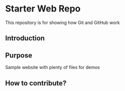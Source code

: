 # Starter Web Repo

This repository is for showing how Git and GitHub work

## Introduction

## Purpose

Sample website with plenty of files for demos

## How to contribute?
